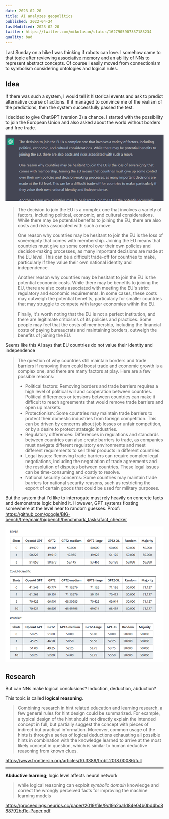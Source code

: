 ```yaml
---
date: 2023-02-20
title: AI analyzes geopolitics 
published: 2022-04-24
lastModified: 2023-02-20
twitter: https://twitter.com/mikolasan/status/1627905907337183234
quality: bad
---
```


Last Sunday on a hike I was thinking if robots can love. I somehow came to that topic after reviewing [associative memory](/ai/bidirectional-associative-memories) and an ability of NNs to represent abstract concepts. Of course I easily moved from connectionism to symbolism considering ontologies and logical rules.

## Idea

If there was such a system, I would tell it historical events and ask to predict alternative course of actions. If it managed to convince me of the realism of the predictions, then the system successfully passed the test.

I decided to give ChatGPT (version 3) a chance. I started with the possibility to join the European Union and also asked about the world without borders and free trade.

![ChatGPT criticizing the European Union](./chatGPT-joining-EU.png)

> The decision to join the EU is a complex one that involves a variety of factors, including political, economic, and cultural considerations. While there may be potential benefits to joining the EU, there are also costs and risks associated with such a move.
>
> One reason why countries may be hesitant to join the EU is the loss of sovereignty that comes with membership. Joining the EU means that countries must give up some control over their own policies and decision-making processes, as many important decisions are made at the EU level. This can be a difficult trade-off for countries to make, particularly if they value their own national identity and independence.
>
> Another reason why countries may be hesitant to join the EU is the potential economic costs. While there may be benefits to joining the EU, there are also costs associated with meeting the EU's strict regulatory and economic requirements. In some cases, these costs may outweigh the potential benefits, particularly for smaller countries that may struggle to compete with larger economies within the EU.
>
> Finally, it's worth noting that the EU is not a perfect institution, and there are legitimate criticisms of its policies and practices. Some people may feel that the costs of membership, including the financial costs of paying bureaucrats and maintaining borders, outweigh the benefits of joining the EU.

Seems like this AI says that EU countries do not value their identity and independence

> The question of why countries still maintain borders and trade barriers if removing them could boost trade and economic growth is a complex one, and there are many factors at play. Here are a few possible reasons:
>
> - Political factors: Removing borders and trade barriers requires a high level of political will and cooperation between countries. Political differences or tensions between countries can make it difficult to reach agreements that would remove trade barriers and open up markets.
> - Protectionism: Some countries may maintain trade barriers to protect their domestic industries from foreign competition. This can be driven by concerns about job losses or unfair competition, or by a desire to protect strategic industries.
> - Regulatory differences: Differences in regulations and standards between countries can also create barriers to trade, as companies must navigate different regulatory environments and meet different requirements to sell their products in different countries.
> - Legal issues: Removing trade barriers can require complex legal negotiations, including the negotiation of trade agreements and the resolution of disputes between countries. These legal issues can be time-consuming and costly to resolve.
> - National security concerns: Some countries may maintain trade barriers for national security reasons, such as restricting the export of certain goods that could be used for military purposes.


But the system that I'd like to interrogate must rely heavily on concrete facts and demonstrate logic behind it. However, GPT systems floating somewhere at the level near to random guesses. Proof: https://github.com/google/BIG-bench/tree/main/bigbench/benchmark_tasks/fact_checker

![ChatGPT result on fact checking](./chatGPT-fact-checking.png)


## Research

But can NNs make logical conclusions? Induction, deduction, abduction?

This topic is called **logical reasoning**.

> Combining research in hint related education and learning research, a few general rules for hint design could be summarized. For example, a typical design of the hint should not directly explain the intended concept in full, but partially suggest the concept with pieces of indirect but practical information. Moreover, common usage of the hints is through a series of logical deductions exhausting all possible hints in combination with the knowledge learned to arrive at the most likely concept in question, which is similar to human deductive reasoning from known clues.

https://www.frontiersin.org/articles/10.3389/frobt.2018.00086/full

---

**Abductive learning**; logic level affects neural network

> while logical reasoning can exploit _symbolic domain_ knowledge and correct the wrongly perceived facts for improving the machine learning models

https://proceedings.neurips.cc/paper/2019/file/9c19a2aa1d84e04b0bd4bc888792bd1e-Paper.pdf